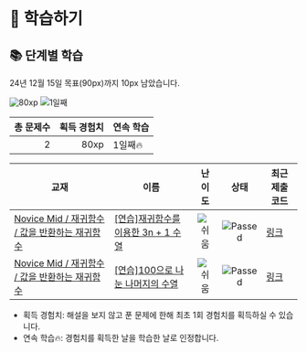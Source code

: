 # 📖 학습하기

## 📚 단계별 학습
24년 12월 15일 목표(90px)까지 10px 남았습니다.

![80xp](https://img.shields.io/badge/EXP-80xp-%235cb85c.svg?for-the-badge)
![1일째](https://img.shields.io/badge/연속학습-1일째-%23E34F26.svg?for-the-badge)

|총 문제수|획득 경험치|연속 학습|
|---:|---:|---|
2|80xp|1일째🔥|

|교재|이름|난이도|상태|최근 제출 코드|
|---|---|:---:|:---:|---|
|[Novice Mid / 재귀함수 / 값을 반환하는 재귀함수](https://www.codetree.ai/missions?missionId=5)|[[연습]재귀함수를 이용한 3n + 1 수열](https://www.codetree.ai/missions/5/problems/3n+1-sequence-with-recursive-function)|![쉬움][easy]|![Passed][passed]|[링크](https://github.com/junyoungnnn/CodeTree/blob/main/241215/%EC%9E%AC%EA%B7%80%ED%95%A8%EC%88%98%EB%A5%BC%20%EC%9D%B4%EC%9A%A9%ED%95%9C%203n%20%2B%201%20%EC%88%98%EC%97%B4/3n-plus-1-sequence-with-recursive-function.py)|
|[Novice Mid / 재귀함수 / 값을 반환하는 재귀함수](https://www.codetree.ai/missions?missionId=5)|[[연습]100으로 나눈 나머지의 수열](https://www.codetree.ai/missions/5/problems/sequence-of-remainder-divided-by-100)|![쉬움][easy]|![Passed][passed]|[링크](https://github.com/junyoungnnn/CodeTree/blob/main/241215/100%EC%9C%BC%EB%A1%9C%20%EB%82%98%EB%88%88%20%EB%82%98%EB%A8%B8%EC%A7%80%EC%9D%98%20%EC%88%98%EC%97%B4/sequence-of-remainder-divided-by-100.py)|


* 획득 경험치: 해설을 보지 않고 푼 문제에 한해 최초 1회 경험치를 획득하실 수 있습니다.
* 연속 학습🔥: 경험치를 획득한 날을 학습한 날로 인정합니다.










[b5]: https://img.shields.io/badge/Bronze_5-%235D3E31.svg
[b4]: https://img.shields.io/badge/Bronze_4-%235D3E31.svg
[b3]: https://img.shields.io/badge/Bronze_3-%235D3E31.svg
[b2]: https://img.shields.io/badge/Bronze_2-%235D3E31.svg
[b1]: https://img.shields.io/badge/Bronze_1-%235D3E31.svg
[s5]: https://img.shields.io/badge/Silver_5-%23394960.svg
[s4]: https://img.shields.io/badge/Silver_4-%23394960.svg
[s3]: https://img.shields.io/badge/Silver_3-%23394960.svg
[s2]: https://img.shields.io/badge/Silver_2-%23394960.svg
[s1]: https://img.shields.io/badge/Silver_1-%23394960.svg
[g5]: https://img.shields.io/badge/Gold_5-%23FFC433.svg
[g4]: https://img.shields.io/badge/Gold_4-%23FFC433.svg
[g3]: https://img.shields.io/badge/Gold_3-%23FFC433.svg
[g2]: https://img.shields.io/badge/Gold_2-%23FFC433.svg
[g1]: https://img.shields.io/badge/Gold_1-%23FFC433.svg
[p5]: https://img.shields.io/badge/Platinum_5-%2376DDD8.svg
[p4]: https://img.shields.io/badge/Platinum_4-%2376DDD8.svg
[p3]: https://img.shields.io/badge/Platinum_3-%2376DDD8.svg
[p2]: https://img.shields.io/badge/Platinum_2-%2376DDD8.svg
[p1]: https://img.shields.io/badge/Platinum_1-%2376DDD8.svg
[passed]: https://img.shields.io/badge/Passed-%23009D27.svg
[failed]: https://img.shields.io/badge/Failed-%23D24D57.svg
[easy]: https://img.shields.io/badge/쉬움-%235cb85c.svg?for-the-badge
[medium]: https://img.shields.io/badge/보통-%23FFC433.svg?for-the-badge
[hard]: https://img.shields.io/badge/어려움-%23D24D57.svg?for-the-badge